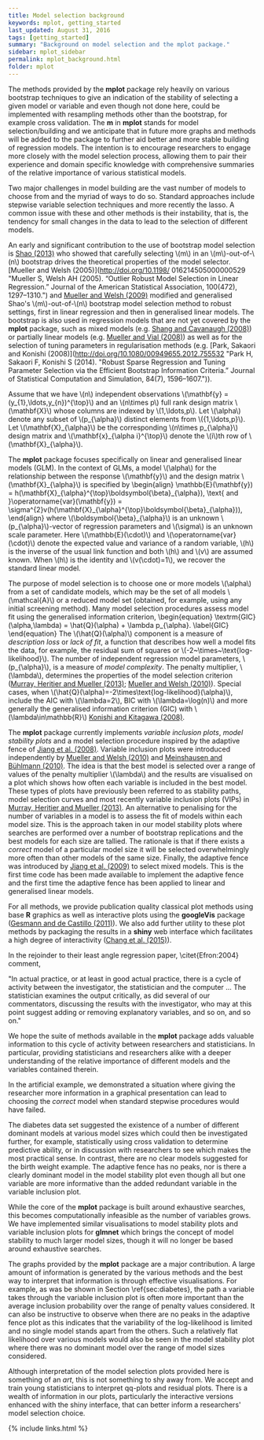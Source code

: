 ```yaml
---
title: Model selection background
keywords: mplot, getting_started
last_updated: August 31, 2016
tags: [getting_started]
summary: "Background on model selection and the mplot package."
sidebar: mplot_sidebar
permalink: mplot_background.html
folder: mplot
---
```



The methods provided by the **mplot** package rely heavily on various bootstrap techniques to give an indication of the stability of selecting a given model or variable and even though not done here, could be implemented with resampling methods other than the bootstrap, for example cross validation. The **m** in **mplot** stands for model selection/building and we anticipate that in  future more graphs and methods will be added to the package to further aid better and more stable building of regression models.  The intention is to encourage researchers to engage more closely with the model selection process, allowing them to pair their experience and domain specific knowledge with comprehensive summaries of the relative importance of various statistical models.

Two major challenges in model building are the vast number of models to choose from and the myriad of ways to do so.  Standard approaches include stepwise variable selection techniques and more recently the lasso. A common issue with these and other methods is their instability, that is, the tendency for small changes in the data to lead to the selection of different models.

An early and significant contribution to the use of bootstrap model selection is [Shao (2013)](http://doi.org/10.2307/2291661 "Shao J (1996). “Bootstrap Model Selection.” Journal of the American Statistical Association, 91(434), 655-665.") who showed that carefully selecting \\(m\\) in an \\(m\\)-out-of-\\(n\\) bootstrap drives the theoretical properties of the model selector. [Mueller and Welsh (2005)](http://doi.org/10.1198/ 016214505000000529 "Mueller S, Welsh AH (2005). “Outlier Robust Model Selection in Linear Regression.” Journal of the American Statistical Association, 100(472), 1297–1310.") and [Mueller and Welsh (2009)](http://www3.stat.sinica.edu.tw/sstest/oldpdf/A19n315.pdf "Mueller S, Welsh AH (2009). “Robust Model Selection in Generalized Linear Models.” Statistica Sinica, 19(3), 1155–1170.") modified and generalised Shao's \\(m\\)-out-of-\\(n\\) bootstrap model selection method to robust settings, first in linear regression and then in generalised linear models. The bootstrap is also used in regression models that are not yet covered by the **mplot** package, such as mixed models (e.g. [Shang and Cavanaugh (2008)](http://doi.org/10.1016/j.csda.2007.06.019 "Shang J, Cavanaugh JE (2008). “Bootstrap Variants of the Akaike Information Criterion for Mixed Model Selection.” Computational Statistics & Data Analysis, 52(4), 2004–2021.")) or partially linear models (e.g. [Mueller and Vial (2008)](http://doi.org/10.1111/j.1467-842X.2009.00540.x "Mueller S, Vial C (2009). “Partially Linear Model Selection by the Bootstrap.” Australian & New Zealand Journal of Statistics, 51(2), 183–200.")) as well as for the selection of tuning parameters in regularisation methods (e.g. [Park, Sakaori and Konishi (2008)](http://doi.org/10.1080/00949655.2012.755532 "Park H, Sakaori F, Konishi S (2014). "Robust Sparse Regression and Tuning Parameter Selection via the Efficient Bootstrap Information Criteria.” Journal of Statistical Computation and Simulation, 84(7), 1596–1607.")).

Assume that we have \\(n\\) independent observations \\(\mathbf{y} = (y\_{1},\ldots,y\_{n})^{\top}\\) and an \\(n\times p\\) full rank design matrix \\(\mathbf{X}\\) whose columns are indexed by \\(1,\ldots,p\\). Let \\(\alpha\\) denote any subset of \\(p\_{\alpha}\\) distinct elements from \\(\{1,\ldots,p\}\\). Let \\(\mathbf{X}\_{\alpha}\\) be the corresponding \\(n\times p\_{\alpha}\\) design matrix and \\(\mathbf{x}\_{\alpha i}^{\top}\\) denote the \\(i\\)th row of \\(\mathbf{X}\_{\alpha}\\).

The **mplot** package focuses specifically on linear and generalised linear models (GLM). In the context of GLMs, a model \\(\alpha\\) for the relationship between the response \\(\mathbf{y}\\) and the design matrix \\(\mathbf{X}\_{\alpha}\\) is specified by
\begin{align}
\mathbb{E}(\mathbf{y}) = h(\mathbf{X}\_{\alpha}^{\top}\boldsymbol{\beta}\_{\alpha}), \text{ and }\operatorname{var}(\mathbf{y}) = \sigma^{2}v(h(\mathbf{X}\_{\alpha}^{\top}\boldsymbol{\beta}\_{\alpha})),
\end{align}
where \\(\boldsymbol{\beta}\_{\alpha}\\) is an unknown \\(p\_{\alpha}\\)-vector of regression parameters and \\(\sigma\\) is an unknown scale parameter. Here \\(\mathbb{E}(\cdot)\\) and \\(\operatorname{var}(\cdot)\\)  denote the expected value and variance of a random variable, \\(h\\) is the inverse of the usual link function and both \\(h\\) and \\(v\\) are assumed known. When \\(h\\) is the identity and \\(v(\cdot)=1\\), we recover the standard linear model.  

The purpose of model selection is to choose one or more models \\(\alpha\\) from a set of candidate models, which may be the set of all models \\(\mathcal{A}\\) or a reduced model set (obtained, for example, using any initial screening method). Many model selection procedures assess model fit using the generalised information criterion,
\begin{equation}
\textrm{GIC}(\alpha,\lambda) = \hat{Q}(\alpha) + \lambda p\_{\alpha}. \label{GIC}
\end{equation}
The \\(\hat{Q}(\alpha)\\) component is a measure of _description loss_ or _lack of fit_, a function that describes how well a model fits the data, for example, the residual sum of squares or \\(-2~\times~\text{log-likelihood}\\). The number of independent regression model parameters, \\(p\_{\alpha}\\), is a measure of _model complexity_. The penalty multiplier, \\(\lambda\\), determines the properties of the model selection criterion ([Murray, Heritier and Mueller (2013)](http://doi.org/10.1002/sim.5855 "Murray K, Heritier S, Mueller S (2013). “Graphical Tools for Model Selection in Generalized Linear Models.” Statistics in Medicine, 32(25), 4438–4451."); [Mueller and Welsh (2010)](http://doi.org/10.1111/j.1751-5823.2010.00108.x "Mueller S, Welsh A (2010). “On Model Selection Curves.” International Statistical Review, 78(2), 240–256.")). Special cases, when \\(\hat{Q}(\alpha)=-2\times\text{log-likelihood}(\alpha)\\), include the AIC with \\(\lambda=2\\), BIC with \\(\lambda=\log(n)\\) and more generally the generalised information criterion (GIC) with \\(\lambda\in\mathbb{R}\\) [Konishi and Kitagawa (2008)](http://doi.org/10.1093/biomet/83.4.875 "Konishi S, Kitagawa G (1996). “Generalised Information Criteria in Model Selection.” Biometrika, 83(4), 875–890.").

The **mplot** package currently implements _variable inclusion plots_, _model stability plots_ and a model selection procedure inspired by the adaptive fence of [Jiang et al. (2008)](http://doi.org/10.1214/07-AOS517 "Jiang J, Rao JS, Gu Z, Nguyen T (2008). “Fence Methods for Mixed Model Selection.” The Annals of Statistics, 36(4), 1669–1692.").  Variable inclusion plots were introduced independently by [Mueller and Welsh (2010)](http://doi.org/10.1111/j.1751-5823.2010.00108.x "Mueller S, Welsh A (2010). “On Model Selection Curves.” International Statistical Review, 78(2), 240–256.") and [Meinshausen and Bühlmann (2010)](http://doi.org/10.1111/j.1467-9868.2010.00740.x "Meinshausen N, Bühlmann P (2010). “Stability Selection.” Journal of the Royal Statistical Society: Series B (Statistical Methodology), 72(4), 417–473."). The idea is that the best model is selected over a range of values of the penalty multiplier \\(\lambda\\) and the results are visualised on a plot which shows how often each variable is included in the best model.  These types of plots have previously been referred to as stability paths, model selection curves and most recently variable inclusion plots (VIPs) in [Murray, Heritier and Mueller (2013)](http://doi.org/10.1002/sim.5855 "Murray K, Heritier S, Mueller S (2013). “Graphical Tools for Model Selection in Generalized Linear Models.” Statistics in Medicine, 32(25), 4438–4451.").  An alternative to penalising for the number of variables in a model is to assess the fit of models within each model size. This is the approach taken in our model stability plots where searches are performed over a number of bootstrap replications and the best models for each size are tallied. The rationale is that if there exists a _correct_ model of a particular model size it will be selected overwhelmingly more often than other models of the same size.  Finally, the adaptive fence was introduced by [Jiang et al. (2009)](http://doi.org/10.1016/j.spl.2008.10.014 "Jiang J, Nguyen T, Rao JS (2009). “A Simplified Adaptive Fence Procedure.” Statistics & Probability Letters, 79(5), 625–629.") to select mixed models.  This is the first time code has been made available to implement the adaptive fence and the first time the adaptive fence has been applied to linear and generalised linear models.

For all methods, we provide publication quality classical plot methods using base **R** graphics as well as interactive plots using the **googleVis** package ([Gesmann and de Castillo (2011)](https://journal.r-project.org/archive/2011-2/RJournal_2011-2_Gesmann+de~Castillo.pdf "Gesmann M, de Castillo D (2011). “Using the Google Visualisation API with R.” The R Journal, 3(2), 40–44.")). We also add further utility to these plot methods by packaging the results in a **shiny** web interface which facilitates a high degree of interactivity ([Chang et al. (2015)](http://shiny.rstudio.com "Chang W, Cheng J, Allaire J, Xie Y, McPherson J (2015). shiny: Web Application Framework for R. R package version 0.12.1.9000.")).



In the rejoinder to their least angle regression paper, \citet{Efron:2004} comment,

<quote>
"In actual practice, or at least in good actual practice, there is a cycle of activity between the investigator, the statistician and the computer ...  The statistician examines the output critically, as did several of our commentators, discussing the results with the investigator, who may at this point suggest adding or removing explanatory variables, and so on, and so on."
</quote>

We hope the suite of methods available in the **mplot** package adds valuable information to this cycle of activity between researchers and statisticians.  In particular, providing statisticians and researchers alike with a deeper understanding of the relative importance of different models and the variables contained therein.

In the artificial example, we demonstrated a situation where giving the researcher more information in a graphical presentation can lead to choosing the _correct_ model when standard stepwise procedures would have failed.  

The diabetes data set suggested the existence of a number of different dominant models at various model sizes which could then be investigated further, for example, statistically using cross validation to determine predictive ability, or in discussion with researchers to see which makes the most practical sense.  In contrast, there are no clear models suggested for the birth weight example.  The adaptive fence has no peaks, nor is there a clearly dominant model in the model stability plot even though all but one variable are more informative than the added redundant variable in the variable inclusion plot.

While the core of the **mplot** package is built around exhaustive searches, this becomes computationally infeasible as the number of variables grows.  We have implemented similar visualisations to model stability plots and variable inclusion plots for **glmnet** which  brings the concept of model stability to much larger model sizes, though it will no longer be based around exhaustive searches.

The graphs provided by the **mplot** package are a major contribution.  A large amount of information is generated by the various methods and the best way to interpret that information is through effective visualisations.  For example, as was be shown in Section \ref{sec:diabetes}, the path a variable takes through the variable inclusion plot is often more important than the average inclusion probability over the range of penalty values considered.  It can also be instructive to observe when there are no peaks in the adaptive fence plot as this indicates that the variability of the log-likelihood is limited and no single model stands apart from the others.  Such a relatively flat likelihood over various models would also be seen in the model stability plot where there was no dominant model over the range of model sizes considered.

Although interpretation of the model selection plots provided here is something of an _art_, this is not something to shy away from.  We accept and train young statisticians to interpret qq-plots and residual plots.  There is a wealth of information in our plots, particularly the interactive versions enhanced with the shiny interface, that can better inform a researchers' model selection choice.


{% include links.html %}
